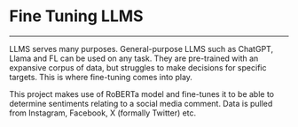 # Fine Tuning LLMS
---
LLMS serves many purposes. General-purpose LLMS such as ChatGPT, Llama and FL can be used on any task. They are pre-trained with an expansive corpus of data, but struggles to make decisions for specific targets. This is where fine-tuning comes into play.

This project makes use of RoBERTa model and fine-tunes it to be able to determine sentiments relating to a social media comment. Data is pulled from Instagram, Facebook, X (formally Twitter) etc.